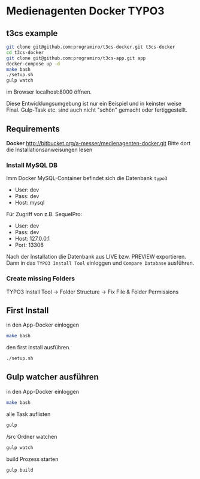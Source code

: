 # Medienagenten Docker TYPO3


## t3cs example
```zsh
git clone git@github.com:programiro/t3cs-docker.git t3cs-docker
cd t3cs-docker
git clone git@github.com:programiro/t3cs-app.git app
docker-compose up -d
make bash
./setup.sh
gulp watch 
``` 

im Browser localhost:8000 öffnen.

Diese Entwicklungsumgebung ist nur ein Beispiel und in keinster weise Final. Gulp-Task etc. sind auch nicht "schön" gemacht oder fertiggestellt.



## Requirements
**Docker**
http://bitbucket.org/a-messer/medienagenten-docker.git
Bitte dort die Installationsanweisungen lesen


### Install MySQL DB
Imm Docker MySQL-Container befindet sich die Datenbank `typo3`

 * User: dev
 * Pass: dev
 * Host: mysql

Für Zugriff von z.B. SequelPro:

 * User: dev
 * Pass: dev
 * Host: 127.0.0.1
 * Port: 13306

Nach der Installation die Datenbank aus LIVE bzw. PREVIEW exportieren.
Dann in das `TYPO3 Install Tool` einloggen und `Compare Database` ausführen.


### Create missing Folders

TYPO3 Install Tool -> Folder Structure -> Fix File & Folder Permissions


## First Install

in den App-Docker einloggen
```zsh
make bash
``` 


den first install ausführen.
```zsh
./setup.sh
``` 


## Gulp watcher ausführen

in den App-Docker einloggen
```zsh
make bash
``` 

alle Task auflisten
```zsh
gulp
``` 

/src Ordner watchen
```zsh
gulp watch
```  


build Prozess starten
```zsh
gulp build
```  
